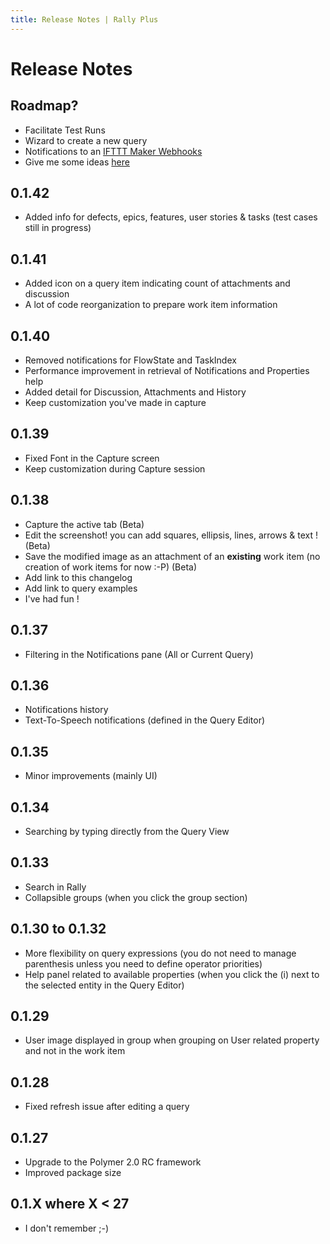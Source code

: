 ```yaml
---
title: Release Notes | Rally Plus
---
```


# Release Notes

## Roadmap?

- Facilitate Test Runs
- Wizard to create a new query
- Notifications to an [IFTTT Maker Webhooks](https://ifttt.com/maker_webhooks)
- Give me some ideas [here](https://groups.google.com/forum/#!forum/rally-plus)

## 0.1.42

- Added info for defects, epics, features, user stories & tasks (test cases still in progress)

## 0.1.41

- Added icon on a query item indicating count of attachments and discussion
- A lot of code reorganization to prepare work item information

## 0.1.40

- Removed notifications for FlowState and TaskIndex
- Performance improvement in retrieval of Notifications and Properties help
- Added detail for Discussion, Attachments and History
- Keep customization you've made in capture

## 0.1.39

- Fixed Font in the Capture screen
- Keep customization during Capture session


## 0.1.38

- Capture the active tab (Beta)
- Edit the screenshot! you can add squares, ellipsis, lines, arrows & text ! (Beta)
- Save the modified image as an attachment of an **existing** work item (no creation of work items for now :-P) (Beta)
- Add link to this changelog
- Add link to query examples
- I've had fun !

## 0.1.37

- Filtering in the Notifications pane (All or Current Query)

## 0.1.36

- Notifications history
- Text-To-Speech notifications (defined in the Query Editor)

## 0.1.35

- Minor improvements (mainly UI)

## 0.1.34

- Searching by typing directly from the Query View

## 0.1.33

- Search in Rally
- Collapsible groups (when you click the group section)

## 0.1.30 to 0.1.32

- More flexibility on query expressions (you do not need to manage parenthesis unless you need to define operator priorities)
- Help panel related to available properties (when you click the (i) next to the selected entity in the Query Editor)

## 0.1.29

- User image displayed in group when grouping on User related property and not in the work item

## 0.1.28

- Fixed refresh issue after editing a query

## 0.1.27

- Upgrade to the Polymer 2.0 RC framework
- Improved package size

## 0.1.X where X < 27

- I don't remember ;-)
